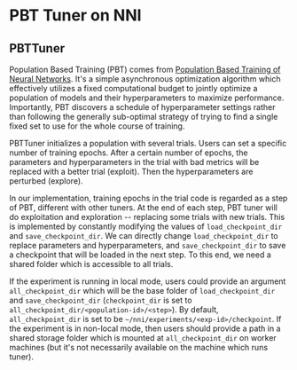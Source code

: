 PBT Tuner on NNI
===

## PBTTuner

Population Based Training (PBT) comes from [Population Based Training of Neural Networks](https://arxiv.org/abs/1711.09846v1). It's a simple asynchronous optimization algorithm which effectively utilizes a fixed computational budget to jointly optimize a population of models and their hyperparameters to maximize performance. Importantly, PBT discovers a schedule of hyperparameter settings rather than following the generally sub-optimal strategy of trying to find a single fixed set to use for the whole course of training.

PBTTuner initializes a population with several trials. Users can set a specific number of training epochs. After a certain number of epochs, the parameters and hyperparameters in the trial with bad metrics will be replaced with a better trial (exploit). Then the hyperparameters are perturbed (explore).

In our implementation, training epochs in the trial code is regarded as a step of PBT, different with other tuners. At the end of each step, PBT tuner will do exploitation and exploration -- replacing some trials with new trials. This is implemented by constantly modifying the values of `load_checkpoint_dir` and `save_checkpoint_dir`. We can directly change `load_checkpoint_dir` to replace parameters and hyperparameters, and `save_checkpoint_dir` to save a checkpoint that will be loaded in the next step. To this end, we need a shared folder which is accessible to all trials.

If the experiment is running in local mode, users could provide an argument `all_checkpoint_dir` which will be the base folder of `load_checkpoint_dir` and `save_checkpoint_dir` (`checkpoint_dir` is set to `all_checkpoint_dir/<population-id>/<step>`). By default, `all_checkpoint_dir` is set to be `~/nni/experiments/<exp-id>/checkpoint`. If the experiment is in non-local mode, then users should provide a path in a shared storage folder which is mounted at `all_checkpoint_dir` on worker machines (but it's not necessarily available on the machine which runs tuner).
